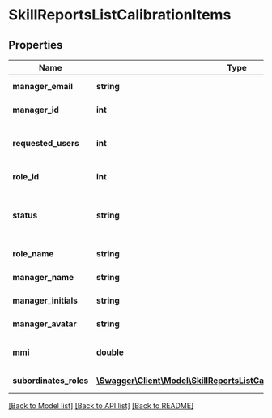 # SkillReportsListCalibrationItems

## Properties
Name | Type | Description | Notes
------------ | ------------- | ------------- | -------------
**manager_email** | **string** | Manager e-mail address | 
**manager_id** | **int** | The ID of the manager | 
**requested_users** | **int** | How many requested users are there | 
**role_id** | **int** | The ID of the role | 
**status** | **string** | Status: &#39;no data&#39; , &#39;accepted&#39;, &#39;misalignment&#39; or &#39;alignment&#39; | 
**role_name** | **string** | The name of the role | 
**manager_name** | **string** | Name of the manager | 
**manager_initials** | **string** | Manager initials | 
**manager_avatar** | **string** | Manager avatar | 
**mmi** | **double** | Manager Misalignment Index | 
**subordinates_roles** | [**\Swagger\Client\Model\SkillReportsListCalibrationSubordinatesRoles[]**](SkillReportsListCalibrationSubordinatesRoles.md) | Subordinates roles | 

[[Back to Model list]](../README.md#documentation-for-models) [[Back to API list]](../README.md#documentation-for-api-endpoints) [[Back to README]](../README.md)


